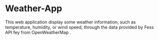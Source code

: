 # Weather-App
This web application display some weather information, such as temperature, humidity, or wind speed, through the data provided by Fess API fey from OpenWeatherMap .
